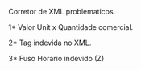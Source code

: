 Corretor de XML problematicos. 


1* Valor Unit x Quantidade comercial.

2* Tag <Dest> indevida no XML.

3* Fuso Horario indevido (Z)
